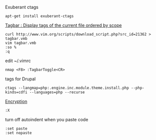 Exuberant ctags
```
apt-get install exuberant-ctags
```

[Tagbar : Display tags of the current file ordered by scope](http://www.vim.org/scripts/script.php?script_id=3465)
```
curl http://www.vim.org/scripts/download_script.php?src_id=21362 > tagbar.vmb
vim tagbar.vmb 
:so % 
:q 
```

edit ~/.vimrc
```
nmap <F8> :TagbarToggle<CR> 
```

tags for Drupal
```
ctags --langmap=php:.engine.inc.module.theme.install.php --php-kinds=cdfi --languages=php --recurse
```

[Encryption](http://vim.wikia.com/wiki/Encryption)
```
:X
```

turn off autoindent when you paste code
```
:set paste
:set nopaste
```
